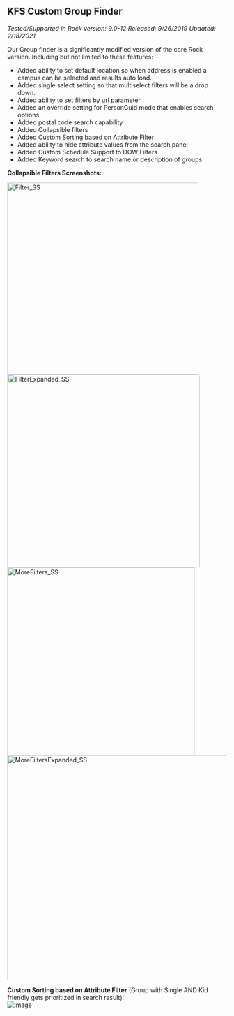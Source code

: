 ## KFS Custom Group Finder

*Tested/Supported in Rock version: 9.0-12*
*Released: 9/26/2019*
*Updated: 2/18/2021*

Our Group finder is a significantly modified version of the core Rock version. Including but not limited to these features:

- Added ability to set default location so when address is enabled a campus can be selected and results auto load.
- Added single select setting so that multiselect filters will be a drop down.
- Added ability to set filters by url parameter
- Added an override setting for PersonGuid mode that enables search options
- Added postal code search capability
- Added Collapsible filters
- Added Custom Sorting based on Attribute Filter
- Added ability to hide attribute values from the search panel
- Added Custom Schedule Support to DOW Filters
- Added Keyword search to search name or description of groups



**Collapsible Filters Screenshots:**

<img width="439" alt="Filter_SS" src="https://user-images.githubusercontent.com/2990519/64822526-7193a400-d572-11e9-9a3d-7033f94d9a1a.png">
<img width="442" alt="FilterExpanded_SS" src="https://user-images.githubusercontent.com/2990519/64822527-7193a400-d572-11e9-9bd9-341a5ad30c99.png">
<img width="430" alt="MoreFilters_SS" src="https://user-images.githubusercontent.com/2990519/64822528-7193a400-d572-11e9-9ab5-4f29440dac9c.png">
<img width="515" alt="MoreFiltersExpanded_SS" src="https://user-images.githubusercontent.com/2990519/64822529-722c3a80-d572-11e9-819c-536f0b6921f2.png">

**Custom Sorting based on Attribute Filter** (Group with Single AND Kid friendly gets prioritized in search result):   
[![image](https://user-images.githubusercontent.com/2990519/72023559-5c810600-3230-11ea-9d66-ec262c0e2ae7.png)](https://user-images.githubusercontent.com/2990519/72023559-5c810600-3230-11ea-9d66-ec262c0e2ae7.png)